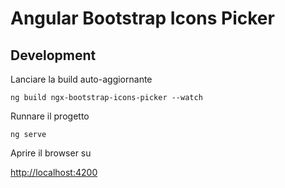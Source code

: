 # Angular Bootstrap Icons Picker

## Development

Lanciare la build auto-aggiornante

`ng build ngx-bootstrap-icons-picker --watch`

Runnare il progetto

`ng serve`

Aprire il browser su

[http://localhost:4200](http://localhost:4200)
